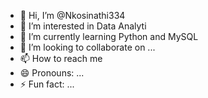 - 👋 Hi, I’m @Nkosinathi334
- 👀 I’m interested in Data Analyti
- 🌱 I’m currently learning Python and MySQL 
- 💞️ I’m looking to collaborate on ...
- 📫 How to reach me 
- 😄 Pronouns: ...
- ⚡ Fun fact: ...

<!---
Nkosinathi334/Nkosinathi334 is a ✨ special ✨ repository because its `README.md` (this file) appears on your GitHub profile.
You can click the Preview link to take a look at your changes.
--->
